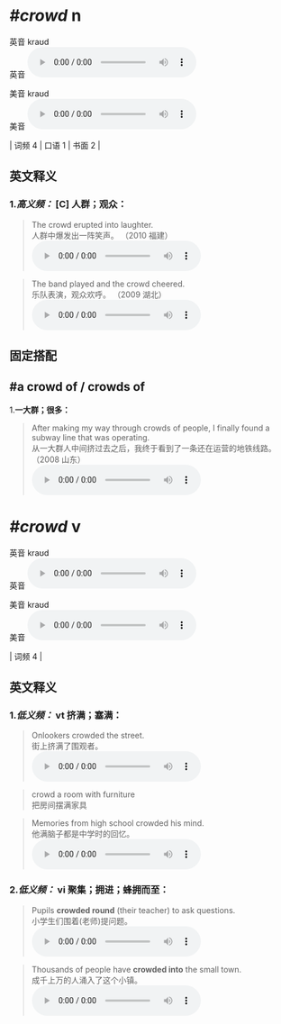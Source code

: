 # ***\#crowd*** n
英音 kraʊd  
英音
<audio src="./media/crowd-B.aac" controls="controls"></audio>

美音 kraʊd  
美音
<audio src="./media/crowd .aac" controls="controls"></audio>



| 词频 4 | 口语 1 | 书面 2 |  

英文释义
---
### 1.*高义频：* **[C] 人群；观众：**  

 > The crowd erupted into laughter.  
 > 人群中爆发出一阵笑声。  （2010 福建）  
<audio src="./media/crowd-1 .aac" controls="controls"></audio>

 > The band played and the crowd cheered.  
 > 乐队表演，观众欢呼。  （2009 湖北）  
<audio src="./media/crowd-2 .aac" controls="controls"></audio>


固定搭配
---
## \#a crowd of / crowds of
1.**一大群；很多：**  

 > After making my way through crowds of people, I finally found a subway line that was operating.  
 > 从一大群人中间挤过去之后，我终于看到了一条还在运营的地铁线路。  （2008 山东）  
<audio src="./media/crowd-3 .aac" controls="controls"></audio>


# ***\#crowd*** v
英音 kraʊd  
英音
<audio src="./media/crowd-B.aac" controls="controls"></audio>

美音 kraʊd  
美音
<audio src="./media/crowd .aac" controls="controls"></audio>



| 词频 4 |  

英文释义
---
### 1.*低义频：* **vt 挤满；塞满：**  

 > Onlookers crowded the street.  
 > 街上挤满了围观者。    
<audio src="./media/crowd-4 .aac" controls="controls"></audio>

 > crowd a room with furniture  
 > 把房间摆满家具    

 > Memories from high school crowded his mind.  
 > 他满脑子都是中学时的回忆。    
<audio src="./media/crowd-101_AAC.aac" controls="controls"></audio>

### 2.*低义频：* **vi 聚集；拥进；蜂拥而至：**  

 > Pupils **crowded round** (their teacher) to ask questions.  
 > 小学生们围着(老师)提问题。    
<audio src="./media/crowd-6 .aac" controls="controls"></audio>

 > Thousands of people have **crowded into** the small town.  
 > 成千上万的人涌入了这个小镇。    
<audio src="./media/crowd-7 .aac" controls="controls"></audio>


